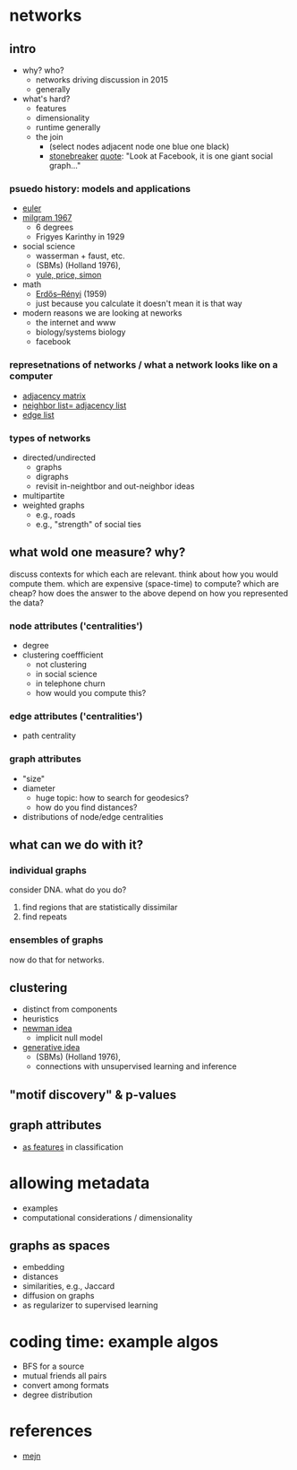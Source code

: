 networks
========

## intro

- why? who?
  + networks driving discussion in 2015
  + generally
- what's hard?
  + features
  + dimensionality
  + runtime generally
  + the join
    * (select nodes adjacent node one blue one black)
    * [stonebreaker](http://amturing.acm.org/award_winners/stonebraker_1172121.cfm) [quote](http://blogs.barrons.com/techtraderdaily/2015/03/30/michael-stonebraker-describes-oracles-obsolescence-facebooks-enormous-challenge/): "Look at Facebook, it is one giant social graph..."

### psuedo history: models and applications
  - [euler](http://en.wikipedia.org/wiki/Seven_Bridges_of_K%C3%B6nigsberg)
  - [milgram 1967](http://en.wikipedia.org/wiki/Small-world_experiment)
    - 6 degrees
    -  Frigyes Karinthy in 1929
  - social science
    - wasserman + faust, etc.
    - (SBMs) (Holland 1976),
    - [yule, price, simon](http://en.wikipedia.org/wiki/Preferential_attachment)
  - math
    - [Erdős–Rényi](http://en.wikipedia.org/wiki/Erd%C5%91s%E2%80%93R%C3%A9nyi_model) (1959)
    - just because you calculate it doesn't mean it is that way
  - modern reasons we are looking at neworks
    + the internet and www
    + biology/systems biology
    + facebook

### represetnations of networks / what a network looks like on a computer
  - [adjacency matrix](http://www.slideshare.net/jakehofman/lecture-05-networks-part-i/11)
  - [neighbor list= adjacency list](http://www.slideshare.net/jakehofman/lecture-05-networks-part-i/12)
  - [edge list](http://www.slideshare.net/jakehofman/lecture-05-networks-part-i/13)

### types of networks
  - directed/undirected
    + graphs
    + digraphs
    + revisit in-neightbor and out-neighbor ideas
  - multipartite
  - weighted graphs
    + e.g., roads
    + e.g., "strength" of social ties

## what wold one measure? why?

discuss contexts for which each are
relevant. think about how you
would compute them. which are expensive
(space-time) to compute? which are cheap?
how does the answer to the above depend
on how you represented the data?

### node attributes ('centralities')
  - degree
  - clustering coeffficient
    + not clustering
    + in social science
    + in telephone churn
    + how would you compute this?

### edge attributes ('centralities')
  - path centrality

### graph attributes
  - "size"
  - diameter
    + huge topic: how to search for geodesics?
    + how do you find distances?
  - distributions of node/edge centralities

## what can we do with it?

### individual graphs
consider DNA. what do you do?
1. find regions that are statistically dissimilar
2. find repeats

### ensembles of graphs

now do that for networks.

## clustering
- distinct from components
- heuristics
- [newman idea](http://en.wikipedia.org/wiki/Modularity_(networks))
  - implicit null model
- [generative idea](http://arxiv.org/abs/0709.3512)
  + (SBMs) (Holland 1976),
  + connections with unsupervised learning and inference

## "motif discovery" & p-values

## graph attributes
- [as features](http://arxiv.org/abs/q-bio/0408010) in classification

# allowing metadata
- examples
- computational considerations / dimensionality

## graphs as spaces

- embedding
- distances
- similarities, e.g., Jaccard
- diffusion on graphs
- as regularizer to supervised learning

# coding time: example algos

- BFS for a source
- mutual friends all pairs
- convert among formats
- degree distribution

# references
- [mejn](http://arxiv.org/abs/cond-mat/0303516)
